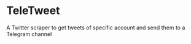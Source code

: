 # TeleTweet
A Twitter scraper to get tweets of specific account and send them to a Telegram channel
